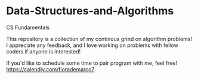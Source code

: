 # Data-Structures-and-Algorithms
CS Fundamentals

This repository is a collection of my continous grind on algorithm problems! I appreciate any feedback, and I love working on problems with fellow coders if anyone is interested!

If you'd like to schedule some time to pair program with me, feel free! 
https://calendly.com/fiorademarco7
